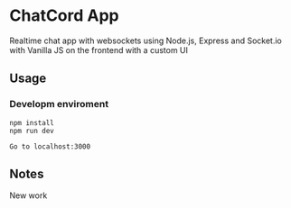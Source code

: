 # ChatCord App
Realtime chat app with websockets using Node.js, Express and Socket.io with Vanilla JS on the frontend with a custom UI
## Usage

### Developm enviroment

```
npm install
npm run dev

Go to localhost:3000
```

## Notes
New work
